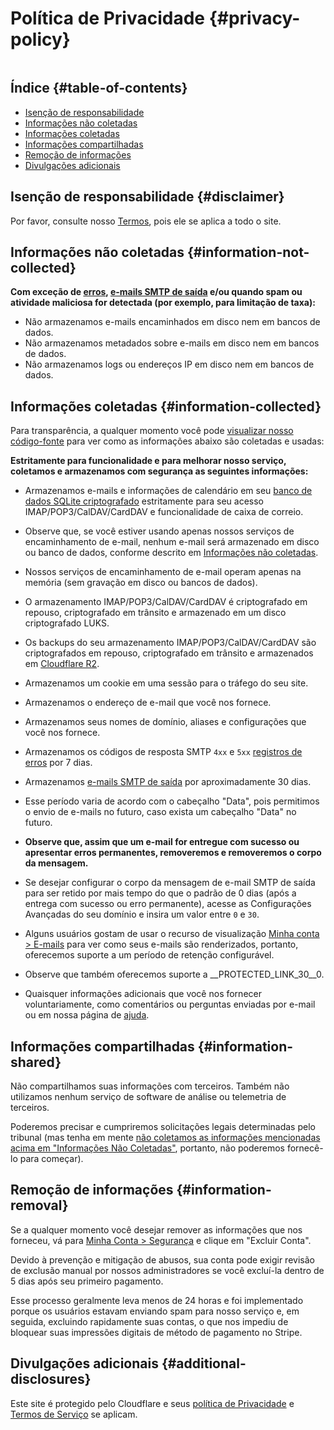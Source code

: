 # Política de Privacidade {#privacy-policy}

<img loading="lazy" src="/img/articles/privacy.webp" alt="" class="rounded-lg" />

## Índice {#table-of-contents}

* [Isenção de responsabilidade](#disclaimer)
* [Informações não coletadas](#information-not-collected)
* [Informações coletadas](#information-collected)
* [Informações compartilhadas](#information-shared)
* [Remoção de informações](#information-removal)
* [Divulgações adicionais](#additional-disclosures)

## Isenção de responsabilidade {#disclaimer}

Por favor, consulte nosso [Termos](/terms), pois ele se aplica a todo o site.

## Informações não coletadas {#information-not-collected}

**Com exceção de [erros](/faq#do-you-store-error-logs), [e-mails SMTP de saída](/faq#do-you-support-sending-email-with-smtp) e/ou quando spam ou atividade maliciosa for detectada (por exemplo, para limitação de taxa):**

* Não armazenamos e-mails encaminhados em disco nem em bancos de dados.
* Não armazenamos metadados sobre e-mails em disco nem em bancos de dados.
* Não armazenamos logs ou endereços IP em disco nem em bancos de dados.

## Informações coletadas {#information-collected}

Para transparência, a qualquer momento você pode <a href="https://github.com/forwardemail" target="_blank" rel="noopener noreferrer">visualizar nosso código-fonte</a> para ver como as informações abaixo são coletadas e usadas:

**Estritamente para funcionalidade e para melhorar nosso serviço, coletamos e armazenamos com segurança as seguintes informações:**

* Armazenamos e-mails e informações de calendário em seu [banco de dados SQLite criptografado](/blog/docs/best-quantum-safe-encrypted-email-service) estritamente para seu acesso IMAP/POP3/CalDAV/CardDAV e funcionalidade de caixa de correio.
* Observe que, se você estiver usando apenas nossos serviços de encaminhamento de e-mail, nenhum e-mail será armazenado em disco ou banco de dados, conforme descrito em [Informações não coletadas](#information-not-collected).
* Nossos serviços de encaminhamento de e-mail operam apenas na memória (sem gravação em disco ou bancos de dados).
* O armazenamento IMAP/POP3/CalDAV/CardDAV é criptografado em repouso, criptografado em trânsito e armazenado em um disco criptografado LUKS.
* Os backups do seu armazenamento IMAP/POP3/CalDAV/CardDAV são criptografados em repouso, criptografado em trânsito e armazenados em [Cloudflare R2](https://www.cloudflare.com/developer-platform/r2/).
* Armazenamos um cookie em uma sessão para o tráfego do seu site.
* Armazenamos o endereço de e-mail que você nos fornece.
* Armazenamos seus nomes de domínio, aliases e configurações que você nos fornece.
* Armazenamos os códigos de resposta SMTP `4xx` e `5xx` [registros de erros](/faq#do-you-store-error-logs) por 7 dias.
* Armazenamos [e-mails SMTP de saída](/faq#do-you-support-sending-email-with-smtp) por aproximadamente 30 dias.
* Esse período varia de acordo com o cabeçalho "Data", pois permitimos o envio de e-mails no futuro, caso exista um cabeçalho "Data" no futuro.
* **Observe que, assim que um e-mail for entregue com sucesso ou apresentar erros permanentes, removeremos e removeremos o corpo da mensagem.**
* Se desejar configurar o corpo da mensagem de e-mail SMTP de saída para ser retido por mais tempo do que o padrão de 0 dias (após a entrega com sucesso ou erro permanente), acesse as Configurações Avançadas do seu domínio e insira um valor entre `0` e `30`.

* Alguns usuários gostam de usar o recurso de visualização [Minha conta > E-mails](/my-account/emails) para ver como seus e-mails são renderizados, portanto, oferecemos suporte a um período de retenção configurável.
* Observe que também oferecemos suporte a __PROTECTED_LINK_30__0.
* Quaisquer informações adicionais que você nos fornecer voluntariamente, como comentários ou perguntas enviadas por e-mail ou em nossa página de <a href="/help">ajuda</a>.

## Informações compartilhadas {#information-shared}

Não compartilhamos suas informações com terceiros. Também não utilizamos nenhum serviço de software de análise ou telemetria de terceiros.

Poderemos precisar e cumpriremos solicitações legais determinadas pelo tribunal (mas tenha em mente [não coletamos as informações mencionadas acima em "Informações Não Coletadas"](#information-not-collected), portanto, não poderemos fornecê-lo para começar).

## Remoção de informações {#information-removal}

Se a qualquer momento você desejar remover as informações que nos forneceu, vá para <a href="/my-account/security">Minha Conta > Segurança</a> e clique em "Excluir Conta".

Devido à prevenção e mitigação de abusos, sua conta pode exigir revisão de exclusão manual por nossos administradores se você excluí-la dentro de 5 dias após seu primeiro pagamento.

Esse processo geralmente leva menos de 24 horas e foi implementado porque os usuários estavam enviando spam para nosso serviço e, em seguida, excluindo rapidamente suas contas, o que nos impediu de bloquear suas impressões digitais de método de pagamento no Stripe.

## Divulgações adicionais {#additional-disclosures}

Este site é protegido pelo Cloudflare e seus [política de Privacidade](https://www.cloudflare.com/privacypolicy/) e [Termos de Serviço](https://www.cloudflare.com/website-terms/) se aplicam.